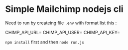 # Simple Mailchimp nodejs cli

Need to run by createing file `.env` with format list this :

CHIMP_API_URL= <URL API>
CHIMP_API_USER= <USER MAILCHIMP>
CHIMP_API_KEY= <API KEY MAICHIMP>



`npm install` first and then `node run.js`